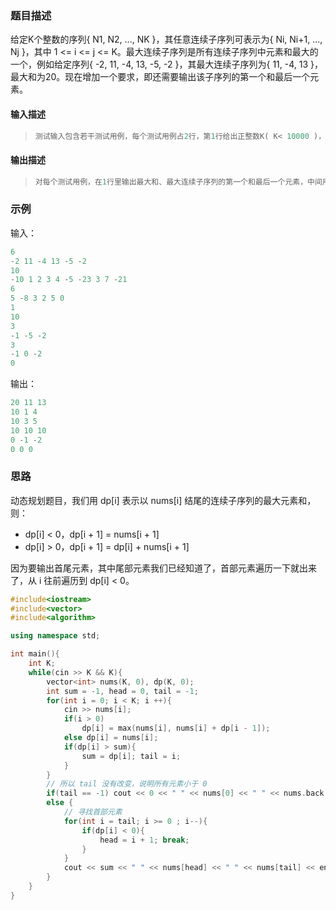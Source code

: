 ### 题目描述

 给定K个整数的序列{ N1, N2, ..., NK }，其任意连续子序列可表示为{ Ni, Ni+1, ..., Nj }，其中 1 <= i <= j <= K。最大连续子序列是所有连续子序列中元素和最大的一个，例如给定序列{ -2, 11, -4, 13, -5, -2 }，其最大连续子序列为{ 11, -4, 13 }，最大和为20。现在增加一个要求，即还需要输出该子序列的第一个和最后一个元素。

#### 输入描述　　

> ```c++
> 测试输入包含若干测试用例，每个测试用例占2行，第1行给出正整数K( K< 10000 )，第2行给出K个整数，中间用空格分隔。当K为0时，输入结束，该用例不被处理。
> ```

#### 输出描述

> ```c++
> 对每个测试用例，在1行里输出最大和、最大连续子序列的第一个和最后一个元素，中间用空格分隔。如果最大连续子序列不唯一，则输出序号i和j最小的那个（如输入样例的第2、3组）。若所有K个元素都是负数，则定义其最大和为0，输出整个序列的首尾元素。
> ```

### 示例

输入：

```c++
6
-2 11 -4 13 -5 -2
10
-10 1 2 3 4 -5 -23 3 7 -21
6
5 -8 3 2 5 0
1
10
3
-1 -5 -2
3
-1 0 -2
0
```

输出：

```c++
20 11 13
10 1 4
10 3 5
10 10 10
0 -1 -2
0 0 0
```

### 思路

动态规划题目，我们用 dp[i] 表示以 nums[i] 结尾的连续子序列的最大元素和，则：

- dp[i] < 0，dp[i + 1] = nums[i + 1]
- dp[i] > 0，dp[i + 1] = dp[i] + nums[i + 1]

因为要输出首尾元素，其中尾部元素我们已经知道了，首部元素遍历一下就出来了，从 i 往前遍历到 dp[i] < 0。

```c++
#include<iostream>
#include<vector>
#include<algorithm>

using namespace std;

int main(){
    int K;
    while(cin >> K && K){
        vector<int> nums(K, 0), dp(K, 0);
        int sum = -1, head = 0, tail = -1;
        for(int i = 0; i < K; i ++){
            cin >> nums[i];
            if(i > 0) 
                dp[i] = max(nums[i], nums[i] + dp[i - 1]);
            else dp[i] = nums[i];
            if(dp[i] > sum){
                sum = dp[i]; tail = i;
            }
        }
        // 所以 tail 没有改变，说明所有元素小于 0
        if(tail == -1) cout << 0 << " " << nums[0] << " " << nums.back() << endl;
        else {
            // 寻找首部元素
            for(int i = tail; i >= 0 ; i--){
                if(dp[i] < 0){
                    head = i + 1; break;
                }
            }
            cout << sum << " " << nums[head] << " " << nums[tail] << endl;
        }
    }
}
```


